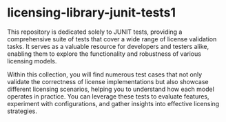 # licensing-library-junit-tests1

This repository is dedicated solely to JUNIT tests, providing a comprehensive suite of tests that cover a wide range of license validation tasks. It serves as a valuable resource for developers and testers alike, enabling them to explore the functionality and robustness of various licensing models.

Within this collection, you will find numerous test cases that not only validate the correctness of license implementations but also showcase different licensing scenarios, helping you to understand how each model operates in practice. You can leverage these tests to evaluate features, experiment with configurations, and gather insights into effective licensing strategies.
